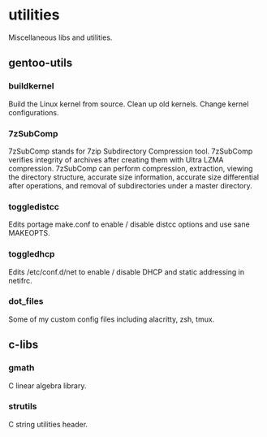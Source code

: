 # utilities
Miscellaneous libs and utilities.

## gentoo-utils
### buildkernel
Build the Linux kernel from source. Clean up old kernels. Change kernel configurations.
### 7zSubComp
7zSubComp stands for 7zip Subdirectory Compression tool. 
7zSubComp verifies integrity of archives after creating them with Ultra LZMA compression.
7zSubComp can perform compression, extraction, viewing the
 directory structure, accurate size information, accurate size 
differential after operations, and removal of subdirectories under a 
master directory.
### toggledistcc
Edits portage make.conf to enable / disable distcc options and use sane MAKEOPTS.
### toggledhcp
Edits /etc/conf.d/net to enable / disable DHCP and static addressing in netifrc.
### dot_files
Some of my custom config files including alacritty, zsh, tmux.
## c-libs
### gmath
C linear algebra library.
### strutils
C string utilities header.


